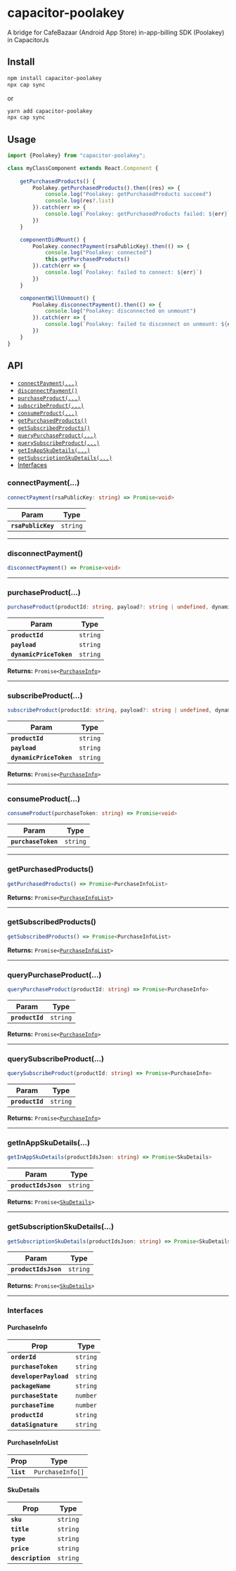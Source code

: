 # capacitor-poolakey

A bridge for CafeBazaar (Android App Store) in-app-billing SDK (Poolakey) in CapacitorJs

## Install

```bash
npm install capacitor-poolakey
npx cap sync
```
or
```bash
yarn add capacitor-poolakey
npx cap sync
```

## Usage
```typescript
import {Poolakey} from "capacitor-poolakey";

class myClassComponent extends React.Component {
    
    getPurchasedProducts() {
        Poolakey.getPurchasedProducts().then((res) => {
            console.log("Poolakey: getPurchasedProducts succeed")
            console.log(res?.list)
        }).catch(err => {
            console.log(`Poolakey: getPurchasedProducts failed: ${err}`)
        })
    }

    componentDidMount() {
        Poolakey.connectPayment(rsaPublicKey).then(() => {
            console.log("Poolakey: connected")
            this.getPurchasedProducts()
        }).catch(err => {
            console.log(`Poolakey: failed to connect: ${err}`)
        })
    }

    componentWillUnmount() {
        Poolakey.disconnectPayment().then(() => {
            console.log("Poolakey: disconnected on unmount")
        }).catch(err => {
            console.log(`Poolakey: failed to disconnect on unmount: ${err}`)
        })
    }
}
```

## API

<docgen-index>

* [`connectPayment(...)`](#connectpayment)
* [`disconnectPayment()`](#disconnectpayment)
* [`purchaseProduct(...)`](#purchaseproduct)
* [`subscribeProduct(...)`](#subscribeproduct)
* [`consumeProduct(...)`](#consumeproduct)
* [`getPurchasedProducts()`](#getpurchasedproducts)
* [`getSubscribedProducts()`](#getsubscribedproducts)
* [`queryPurchaseProduct(...)`](#querypurchaseproduct)
* [`querySubscribeProduct(...)`](#querysubscribeproduct)
* [`getInAppSkuDetails(...)`](#getinappskudetails)
* [`getSubscriptionSkuDetails(...)`](#getsubscriptionskudetails)
* [Interfaces](#interfaces)

</docgen-index>

<docgen-api>
<!--Update the source file JSDoc comments and rerun docgen to update the docs below-->

### connectPayment(...)

```typescript
connectPayment(rsaPublicKey: string) => Promise<void>
```

| Param              | Type                |
| ------------------ | ------------------- |
| **`rsaPublicKey`** | <code>string</code> |

--------------------


### disconnectPayment()

```typescript
disconnectPayment() => Promise<void>
```

--------------------


### purchaseProduct(...)

```typescript
purchaseProduct(productId: string, payload?: string | undefined, dynamicPriceToken?: string | undefined) => Promise<PurchaseInfo>
```

| Param                   | Type                |
| ----------------------- | ------------------- |
| **`productId`**         | <code>string</code> |
| **`payload`**           | <code>string</code> |
| **`dynamicPriceToken`** | <code>string</code> |

**Returns:** <code>Promise&lt;<a href="#purchaseinfo">PurchaseInfo</a>&gt;</code>

--------------------


### subscribeProduct(...)

```typescript
subscribeProduct(productId: string, payload?: string | undefined, dynamicPriceToken?: string | undefined) => Promise<PurchaseInfo>
```

| Param                   | Type                |
| ----------------------- | ------------------- |
| **`productId`**         | <code>string</code> |
| **`payload`**           | <code>string</code> |
| **`dynamicPriceToken`** | <code>string</code> |

**Returns:** <code>Promise&lt;<a href="#purchaseinfo">PurchaseInfo</a>&gt;</code>

--------------------


### consumeProduct(...)

```typescript
consumeProduct(purchaseToken: string) => Promise<void>
```

| Param               | Type                |
| ------------------- | ------------------- |
| **`purchaseToken`** | <code>string</code> |

--------------------


### getPurchasedProducts()

```typescript
getPurchasedProducts() => Promise<PurchaseInfoList>
```

**Returns:** <code>Promise&lt;<a href="#purchaseinfolist">PurchaseInfoList</a>&gt;</code>

--------------------


### getSubscribedProducts()

```typescript
getSubscribedProducts() => Promise<PurchaseInfoList>
```

**Returns:** <code>Promise&lt;<a href="#purchaseinfolist">PurchaseInfoList</a>&gt;</code>

--------------------


### queryPurchaseProduct(...)

```typescript
queryPurchaseProduct(productId: string) => Promise<PurchaseInfo>
```

| Param           | Type                |
| --------------- | ------------------- |
| **`productId`** | <code>string</code> |

**Returns:** <code>Promise&lt;<a href="#purchaseinfo">PurchaseInfo</a>&gt;</code>

--------------------


### querySubscribeProduct(...)

```typescript
querySubscribeProduct(productId: string) => Promise<PurchaseInfo>
```

| Param           | Type                |
| --------------- | ------------------- |
| **`productId`** | <code>string</code> |

**Returns:** <code>Promise&lt;<a href="#purchaseinfo">PurchaseInfo</a>&gt;</code>

--------------------


### getInAppSkuDetails(...)

```typescript
getInAppSkuDetails(productIdsJson: string) => Promise<SkuDetails>
```

| Param                | Type                |
| -------------------- | ------------------- |
| **`productIdsJson`** | <code>string</code> |

**Returns:** <code>Promise&lt;<a href="#skudetails">SkuDetails</a>&gt;</code>

--------------------


### getSubscriptionSkuDetails(...)

```typescript
getSubscriptionSkuDetails(productIdsJson: string) => Promise<SkuDetails>
```

| Param                | Type                |
| -------------------- | ------------------- |
| **`productIdsJson`** | <code>string</code> |

**Returns:** <code>Promise&lt;<a href="#skudetails">SkuDetails</a>&gt;</code>

--------------------


### Interfaces


#### PurchaseInfo

| Prop                   | Type                |
| ---------------------- | ------------------- |
| **`orderId`**          | <code>string</code> |
| **`purchaseToken`**    | <code>string</code> |
| **`developerPayload`** | <code>string</code> |
| **`packageName`**      | <code>string</code> |
| **`purchaseState`**    | <code>number</code> |
| **`purchaseTime`**     | <code>number</code> |
| **`productId`**        | <code>string</code> |
| **`dataSignature`**    | <code>string</code> |


#### PurchaseInfoList

| Prop       | Type                        |
| ---------- | --------------------------- |
| **`list`** | <code>PurchaseInfo[]</code> |


#### SkuDetails

| Prop              | Type                |
| ----------------- | ------------------- |
| **`sku`**         | <code>string</code> |
| **`title`**       | <code>string</code> |
| **`type`**        | <code>string</code> |
| **`price`**       | <code>string</code> |
| **`description`** | <code>string</code> |

</docgen-api>
